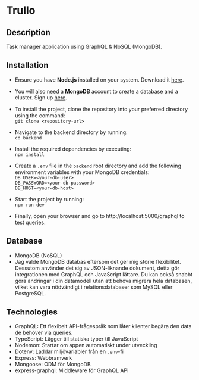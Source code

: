 # Trullo

## Description
Task manager application using GraphQL & NoSQL (MongoDB).

## Installation

- Ensure you have **Node.js** installed on your system. Download it [here](https://nodejs.org/en/download/current).

- You will also need a **MongoDB** account to create a database and a cluster. Sign up [here](https://www.mongodb.com/).

- To install the project, clone the repository into your preferred directory using the command:  
  `git clone <repository-url>`

- Navigate to the backend directory by running:  
  `cd backend`

- Install the required dependencies by executing:  
  `npm install`

- Create a `.env` file in the `backend` root directory and add the following environment variables with your MongoDB credentials:  
  `DB_USER=<your-db-user>`  
  `DB_PASSWORD=<your-db-password>`  
  `DB_HOST=<your-db-host>`

- Start the project by running:  
  `npm run dev`

- Finally, open your browser and go to http://localhost:5000/graphql to test queries.

## Database
- MongoDB (NoSQL)
- Jag valde MongoDB databas eftersom det ger mig större flexibilitet. Dessutom använder det sig av JSON-liknande dokument, detta gör integrationen med GraphQL och JavaScript lättare. Du kan också snabbt göra ändringar i din datamodell utan att behöva migrera hela databasen, vilket kan vara nödvändigt i relationsdatabaser som MySQL eller PostgreSQL.

## Technologies
- GraphQL: Ett flexibelt API-frågespråk som låter klienter begära den data de behöver via queries.
- TypeScript: Lägger till statiska typer till JavaScript
- Nodemon: Startar om appen automatiskt under utveckling
- Dotenv: Laddar miljövariabler från en `.env`-fi
- Express: Webbramverk
- Mongoose: ODM för MongoDB
- express-graphql: Middleware för GraphQL API